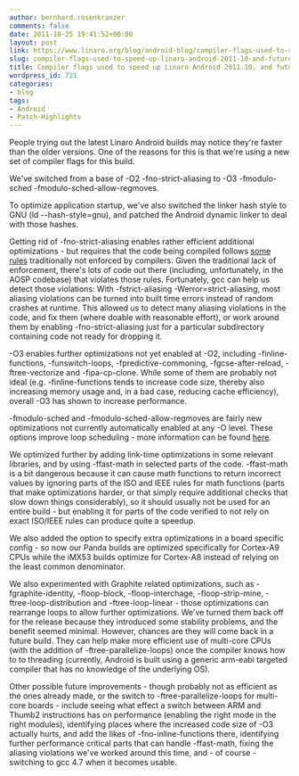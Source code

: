 ```yaml
---
author: bernhard.rosenkranzer
comments: false
date: 2011-10-25 19:41:52+00:00
layout: post
link: https://www.linaro.org/blog/android-blog/compiler-flags-used-to-speed-up-linaro-android-2011-10-and-future-optimizations/
slug: compiler-flags-used-to-speed-up-linaro-android-2011-10-and-future-optimizations
title: Compiler flags used to speed up Linaro Android 2011.10, and future optimizations
wordpress_id: 721
categories:
- blog
tags:
- Android
- Patch-Highlights
---
```


People trying out the latest Linaro Android builds may notice they're faster than the older versions. One of the reasons for this is that we're using a new set of compiler flags for this build.

We've switched from a base of -O2 -fno-strict-aliasing to -O3 -fmodulo-sched -fmodulo-sched-allow-regmoves.

To optimize application startup, we've also switched the linker hash style to GNU (ld --hash-style=gnu), and patched the Android dynamic linker to deal with those hashes.

Getting rid of -fno-strict-aliasing enables rather efficient additional optimizations - but requires that the code being compiled follows [some rules](http://cellperformance.beyond3d.com/articles/2006/06/understanding-strict-aliasing.html) traditionally not enforced by compilers.
Given the traditional lack of enforcement, there's lots of code out there (including, unfortunately, in the AOSP codebase) that violates those rules.
Fortunately, gcc can help us detect those violations: With -fstrict-aliasing -Werror=strict-aliasing, most aliasing violations can be turned into built time errors instead of random crashes at runtime. This allowed us to detect many aliasing violations in the code, and fix them (where doable with reasonable effort), or work around them by enabling -fno-strict-aliasing just for a particular subdirectory containing code not ready for dropping it.

-O3 enables further optimizations not yet enabled at -O2, including -finline-functions, -funswitch-loops, -fpredictive-commoning, -fgcse-after-reload, -ftree-vectorize and -fipa-cp-clone.
While some of them are probably not ideal (e.g. -finline-functions tends to increase code size, thereby also increasing memory usage and, in a bad case, reducing cache efficiency), overall -O3 has shown to increase performance.

-fmodulo-sched and -fmodulo-sched-allow-regmoves are fairly new optimizations not currently automatically enabled at any -O level. These options improve loop scheduling - more information can be found [here](http://gcc.gnu.org/news/sms.html).

We optimized further by adding link-time optimizations in some relevant libraries, and by using -ffast-math in selected parts of the code. -ffast-math is a bit dangerous because it can cause math functions to return incorrect values by ignoring parts of the ISO and IEEE rules for math functions (parts that make optimizations harder, or that simply require additional checks that slow down things considerably), so it should usually not be used for an entire build - but enabling it for parts of the code verified to not rely on exact ISO/IEEE rules can produce quite a speedup.

We also added the option to specify extra optimizations in a board specific config - so now our Panda builds are optimized specifically for Cortex-A9 CPUs while the iMX53 builds optimize for Cortex-A8 instead of relying on the least common denominator.

We also experimented with Graphite related optimizations, such as -fgraphite-identity, -floop-block, -floop-interchage, -floop-strip-mine, -ftree-loop-distribution and -ftree-loop-linear - those optimizations can rearrange loops to allow further optimizations. We've turned them back off for the release because they introduced some stability problems, and the benefit seemed minimal.
However, chances are they will come back in a future build. They can help make more efficient use of multi-core CPUs (with the addition of -ftree-parallelize-loops) once the compiler knows how to to threading (currently, Android is built using a generic arm-eabi targeted compiler that has no knowledge of the underlying OS).

Other possible future improvements - though probably not as efficient as the ones already made, or the switch to -ftree-parallelize-loops for multi-core boards - include seeing what effect a switch between ARM and Thumb2 instructions has on performance (enabling the right mode in the right modules), identifying places where the increased code size of -O3 actually hurts, and add the likes of -fno-inline-functions there, identifying further performance critical parts that can handle -ffast-math, fixing the aliasing violations we've worked around this time, and - of course - switching to gcc 4.7 when it becomes usable.
